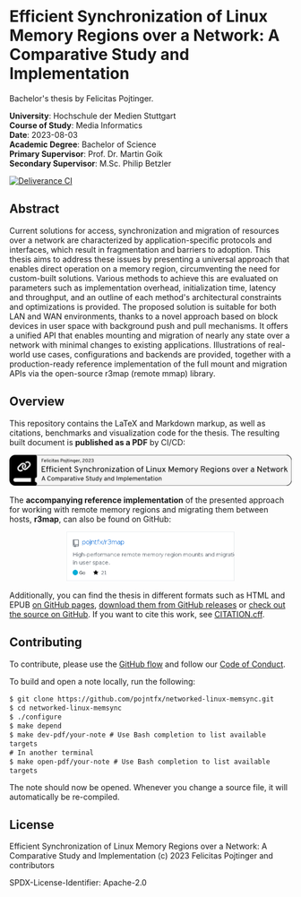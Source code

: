 # Efficient Synchronization of Linux Memory Regions over a Network: A Comparative Study and Implementation

Bachelor's thesis by Felicitas Pojtinger.

**University**: Hochschule der Medien Stuttgart<br>
**Course of Study**: Media Informatics<br>
**Date**: 2023-08-03<br>
**Academic Degree**: Bachelor of Science<br>
**Primary Supervisor**: Prof. Dr. Martin Goik<br>
**Secondary Supervisor**: M.Sc. Philip Betzler<br>

[![Deliverance CI](https://github.com/pojntfx/networked-linux-memsync/actions/workflows/deliverance.yaml/badge.svg)](https://github.com/pojntfx/networked-linux-memsync/actions/workflows/deliverance.yaml)

## Abstract

Current solutions for access, synchronization and migration of resources over a network are characterized by application-specific protocols and interfaces, which result in fragmentation and barriers to adoption. This thesis aims to address these issues by presenting a universal approach that enables direct operation on a memory region, circumventing the need for custom-built solutions. Various methods to achieve this are evaluated on parameters such as implementation overhead, initialization time, latency and throughput, and an outline of each method's architectural constraints and optimizations is provided. The proposed solution is suitable for both LAN and WAN environments, thanks to a novel approach based on block devices in user space with background push and pull mechanisms. It offers a unified API that enables mounting and migration of nearly any state over a network with minimal changes to existing applications. Illustrations of real-world use cases, configurations and backends are provided, together with a production-ready reference implementation of the full mount and migration APIs via the open-source r3map (remote mmap) library.

## Overview

This repository contains the LaTeX and Markdown markup, as well as citations, benchmarks and visualization code for the thesis. The resulting built document is **published as a PDF** by CI/CD:

<p align="center">
	<a href="https://pojntfx.github.io/networked-linux-memsync/main.pdf" rel="nofollow"><img src="./docs/thesis-badge.png" alt="Thesis badge for Pojtinger, F. (2023). Efficient Synchronization of Linux Memory Regions over a Network: A Comparative Study and Implementation" width="650"></a>
</p>

The **accompanying reference implementation** of the presented approach for working with remote memory regions and migrating them between hosts, **r3map**, can also be found on GitHub:

<p align="center">
	<a href="https://github.com/pojntfx/r3map" rel="nofollow"><img src="./docs/library-badge.png" alt="Badge for the r3map library" width="300"></a>
</p>

Additionally, you can find the thesis in different formats such as HTML and EPUB [on GitHub pages](https://pojntfx.github.io/networked-linux-memsync/), [download them from GitHub releases](https://github.com/pojntfx/networked-linux-memsync/releases/latest) or [check out the source on GitHub](https://github.com/pojntfx/networked-linux-memsync). If you want to cite this work, see [CITATION.cff](./CITATION.cff).

## Contributing

To contribute, please use the [GitHub flow](https://guides.github.com/introduction/flow/) and follow our [Code of Conduct](./CODE_OF_CONDUCT.md).

To build and open a note locally, run the following:

```shell
$ git clone https://github.com/pojntfx/networked-linux-memsync.git
$ cd networked-linux-memsync
$ ./configure
$ make depend
$ make dev-pdf/your-note # Use Bash completion to list available targets
# In another terminal
$ make open-pdf/your-note # Use Bash completion to list available targets
```

The note should now be opened. Whenever you change a source file, it will automatically be re-compiled.

## License

Efficient Synchronization of Linux Memory Regions over a Network: A Comparative Study and Implementation (c) 2023 Felicitas Pojtinger and contributors

SPDX-License-Identifier: Apache-2.0

